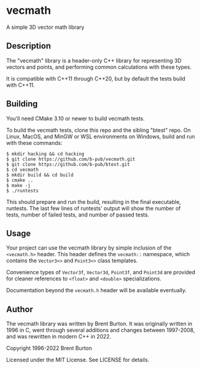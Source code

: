 # vecmath
A simple 3D vector math library

## Description

The "vecmath" library is a header-only C++ library for
representing 3D vectors and points, and performing common
calculations with these types.

It is compatible with C++11 through C++20, but by default
the tests build with C++11.

## Building

You'll need CMake 3.10 or newer to build vecmath tests.

To build the vecmath tests, clone this repo and the sibling
"btest" repo. On Linux, MacOS, and MinGW or WSL environments on
Windows, build and run with these commands:

    $ mkdir hacking && cd hacking
    $ git clone https://github.com/b-pub/vecmath.git
    $ git clone https://github.com/b-pub/btest.git
    $ cd vecmath
    $ mkdir build && cd build
    $ cmake ..
    $ make -j
    $ ./runtests

This should prepare and run the build, resulting in the final
executable, runtests. The last few lines of runtests' output will
show the number of tests, number of failed tests, and number of
passed tests.

## Usage

Your project can use the vecmath library by simple inclusion
of the `<vecmath.h>` header. This header defines the `vecmath::`
namespace, which contains the `Vector3<>` and `Point3<>`
class templates.

Convenience types of `Vector3f`, `Vector3d`, `Point3f`, and `Point3d`
are provided for cleaner references to `<float>` and `<double>`
specializations.

Documentation beyond the `vecmath.h` header will be available
eventually.

## Author

The vecmath library was written by Brent Burton.  It was
originally written in 1996 in C, went through several additions
and changes between 1997-2008, and was rewritten in modern C++ in
2022.

Copyright 1996-2022 Brent Burton

Licensed under the MIT License. See LICENSE for details.
